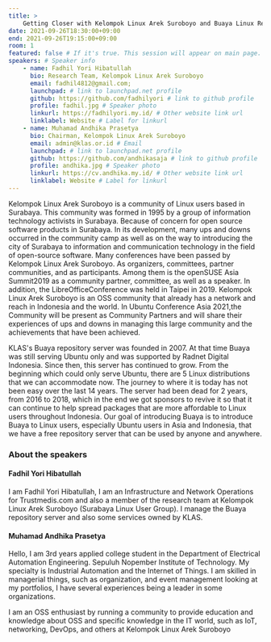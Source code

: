 ```yaml
---
title: >
    Getting Closer with Kelompok Linux Arek Suroboyo and Buaya Linux Repository Server 
date: 2021-09-26T18:30:00+09:00
end: 2021-09-26T19:15:00+09:00
room: 1
featured: false # If it's true. This session will appear on main page.
speakers: # Speaker info
    - name: Fadhil Yori Hibatullah
      bio: Research Team, Kelompok Linux Arek Suroboyo
      email: fadhil4812@gmail.com;
      launchpad: # link to launchpad.net profile
      github: https://github.com/fadhilyori # link to github profile
      profile: fadhil.jpg # Speaker photo
      linkurl: https://fadhilyori.my.id/ # Other website link url
      linklabel: Website # Label for linkurl
    - name: Muhamad Andhika Prasetya
      bio: Chairman, Kelompok Linux Arek Suroboyo
      email: admin@klas.or.id # Email
      launchpad: # link to launchpad.net profile
      github: https://github.com/andhikasaja # link to github profile
      profile: andhika.jpg # Speaker photo
      linkurl: https://cv.andhika.my.id/ # Other website link url
      linklabel: Website # Label for linkurl
---
```

Kelompok Linux Arek Suroboyo is a community of Linux users based in Surabaya. This community was formed in 1995 by a group of information technology activists in Surabaya. Because of concern for open source software products in Surabaya. In its development, many ups and downs occurred in the community camp as well as on the way to introducing the city of Surabaya to information and communication technology in the field of open-source software. Many conferences have been passed by Kelompok Linux Arek Suroboyo. As organizers, committees, partner communities, and as participants. Among them is the openSUSE Asia Summit2019 as a community partner, committee, as well as a speaker. In addition, the LibreOfficeConference was held in Taipei in 2019. Kelompok Linux Arek Suroboyo is an OSS community that already has a network and reach in Indonesia and the world. In Ubuntu Conference Asia 2021,the Community will be present as Community Partners and will share their experiences of ups and downs in managing this large community and the achievements that have been achieved.

KLAS's Buaya repository server was founded in 2007. At that time Buaya was still serving Ubuntu only and was supported by Radnet Digital Indonesia. Since then, this server has continued to grow. From the beginning which could only serve Ubuntu, there are 5 Linux distributions that we can accommodate now. The journey to where it is today has not been easy over the last 14 years. The server had been dead for 2 years, from 2016 to 2018, which in the end we got sponsors to revive it so that it can continue to help spread packages that are more affordable to Linux users throughout Indonesia. Our goal of introducing Buaya is to introduce Buaya to Linux users, especially Ubuntu users in Asia and Indonesia, that we have a free repository server that can be used by anyone and anywhere.

### About the speakers
#### Fadhil Yori Hibatullah
I am Fadhil Yori Hibatullah, I am an Infrastructure and Network Operations for Trustmedis.com and also a member of the research team at Kelompok Linux Arek Suroboyo (Surabaya Linux User Group). I manage the Buaya repository server and also some services owned by KLAS.

#### Muhamad Andhika Prasetya
Hello, I am 3rd years applied college student in the Department of Electrical Automation Engineering. Sepuluh Nopember Institute of Technology. My specialty is Industrial Automation and the Internet of Things. I am skilled in managerial things, such as organization, and event management looking at my portfolios, I have several experiences being a leader in some organizations.

I am an OSS enthusiast by running a community to provide education and knowledge about OSS and specific knowledge in the IT world, such as IoT, networking, DevOps, and others at Kelompok Linux Arek Suroboyo